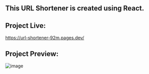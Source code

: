 ## This URL Shortener is created using React. 

## Project Live: 
https://url-shortener-92m.pages.dev/

## Project Preview: 
![image](https://user-images.githubusercontent.com/94286662/217919447-074f8d22-bbc8-4f3a-b8fc-0138f8b1b4a7.png)
